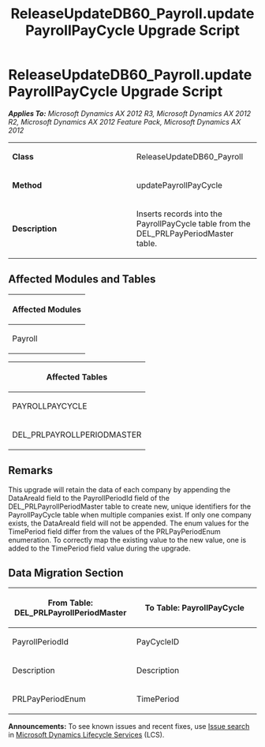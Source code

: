 ﻿---
title: ReleaseUpdateDB60_Payroll.updatePayrollPayCycle Upgrade Script
TOCTitle: ReleaseUpdateDB60_Payroll.updatePayrollPayCycle Upgrade Script
ms:assetid: 3afb339d-2a79-870f-0a9e-6f801246f006
ms:mtpsurl: https://msdn.microsoft.com/en-us/library/JJ685271(v=AX.60)
ms:contentKeyID: 49707721
ms.date: 05/18/2015
mtps_version: v=AX.60
---

# ReleaseUpdateDB60\_Payroll.updatePayrollPayCycle Upgrade Script 


_**Applies To:** Microsoft Dynamics AX 2012 R3, Microsoft Dynamics AX 2012 R2, Microsoft Dynamics AX 2012 Feature Pack, Microsoft Dynamics AX 2012_

<table>
<colgroup>
<col style="width: 50%" />
<col style="width: 50%" />
</colgroup>
<tbody>
<tr class="odd">
<td><p><strong>Class</strong></p></td>
<td><p>ReleaseUpdateDB60_Payroll</p></td>
</tr>
<tr class="even">
<td><p><strong>Method</strong></p></td>
<td><p>updatePayrollPayCycle</p></td>
</tr>
<tr class="odd">
<td><p><strong>Description</strong></p></td>
<td><p>Inserts records into the PayrollPayCycle table from the DEL_PRLPayPeriodMaster table.</p></td>
</tr>
</tbody>
</table>


## Affected Modules and Tables

<table>
<colgroup>
<col style="width: 100%" />
</colgroup>
<thead>
<tr class="header">
<th><p>Affected Modules</p></th>
</tr>
</thead>
<tbody>
<tr class="odd">
<td><p>Payroll</p></td>
</tr>
</tbody>
</table>


<table>
<colgroup>
<col style="width: 100%" />
</colgroup>
<thead>
<tr class="header">
<th><p>Affected Tables</p></th>
</tr>
</thead>
<tbody>
<tr class="odd">
<td><p>PAYROLLPAYCYCLE</p></td>
</tr>
<tr class="even">
<td><p>DEL_PRLPAYROLLPERIODMASTER</p></td>
</tr>
</tbody>
</table>


## Remarks

This upgrade will retain the data of each company by appending the DataAreaId field to the PayrollPeriodId field of the DEL\_PRLPayrollPeriodMaster table to create new, unique identifiers for the PayrollPayCycle table when multiple companies exist. If only one company exists, the DataAreaId field will not be appended. The enum values for the TimePeriod field differ from the values of the PRLPayPeriodEnum enumeration. To correctly map the existing value to the new value, one is added to the TimePeriod field value during the upgrade.

## Data Migration Section

<table>
<colgroup>
<col style="width: 50%" />
<col style="width: 50%" />
</colgroup>
<thead>
<tr class="header">
<th><p>From Table: DEL_PRLPayrollPeriodMaster</p></th>
<th><p>To Table: PayrollPayCycle</p></th>
</tr>
</thead>
<tbody>
<tr class="odd">
<td><p>PayrollPeriodId</p></td>
<td><p>PayCycleID</p></td>
</tr>
<tr class="even">
<td><p>Description</p></td>
<td><p>Description</p></td>
</tr>
<tr class="odd">
<td><p>PRLPayPeriodEnum</p></td>
<td><p>TimePeriod</p></td>
</tr>
</tbody>
</table>

  
**Announcements:** To see known issues and recent fixes, use [Issue search](http://go.microsoft.com/fwlink/?linkid=389258) in [Microsoft Dynamics Lifecycle Services](http://go.microsoft.com/fwlink/?linkid=306505) (LCS).

